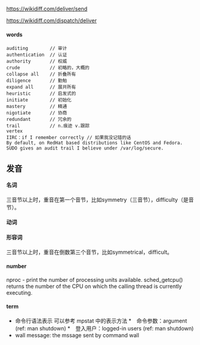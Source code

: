 https://wikidiff.com/deliver/send

https://wikidiff.com/dispatch/deliver

#### words

    auditing        // 审计
    authentication  // 认证
    authority       // 权威
    crude           // 初略的，大概的
    collapse all    // 折叠所有
    diligence       // 勤勉
    expand all      // 展开所有  
    heuristic       // 启发式的
    initiate        // 初始化
    mastery         // 精通
    nigotiate       // 协商
    redundant       // 冗余的
    trail           // n.痕迹 v.跟踪
    vertex
    IIRC：if I remember correctly // 如果我没记错的话
    By default, on RedHat based distributions like CentOS and Fedora.
    SUDO gives an audit trail I believe under /var/log/secure.

## 发音

#### 名词

三音节以上时，重音在第一个音节，比如symmetry（三音节），difficulty（是音节）。

#### 动词

#### 形容词

三音节以上时，重音在倒数第三个音节，比如symmetrical，difficult。

#### number

nproc - print the number of processing units available.
sched_getcpu() returns the number of the CPU on which the calling thread is currently executing.

#### term

* 命令行语法表示 可以参考 mpstat 中的表示方法
*　命令参数：argument (ref: man shutdown)
*　登入用户：logged-in users (ref: man shutdown)    
*  wall message: the mssage sent by command wall 
